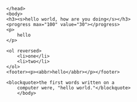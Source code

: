 <!DOCTYPE html>
<html>
    <head>
        <title>tests</title>
        <meta charset="utf-8">
        <link rel="stylesheet" href="website.css">
        
    </head>
    <body>
    <h3><s>hello world, how are you doing</s></h3>
    <progress max="100" value="30"></progress>
    <p>
        hello
    </p>
 
    <ol reversed>
        <li>one</li>
        <li>two</li>
    </ol>
    <footer><p><abbr>hello</abbr></p></footer>

    <blockquote>the first words written on a 
        computer were, "hello world."</blockquote>
        </body>
</html>

